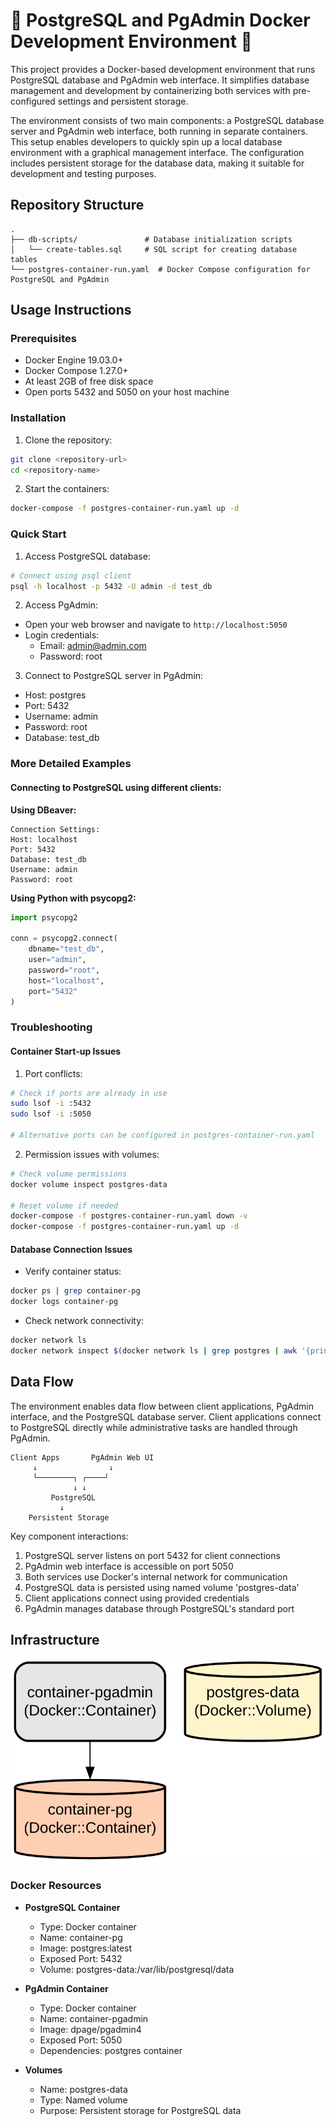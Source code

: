 # 🚀 PostgreSQL and PgAdmin Docker Development Environment 🚀

This project provides a Docker-based development environment that runs PostgreSQL database and PgAdmin web interface. It simplifies database management and development by containerizing both services with pre-configured settings and persistent storage.

The environment consists of two main components: a PostgreSQL database server and PgAdmin web interface, both running in separate containers. This setup enables developers to quickly spin up a local database environment with a graphical management interface. The configuration includes persistent storage for the database data, making it suitable for development and testing purposes.

## Repository Structure
```
.
├── db-scripts/               # Database initialization scripts
│   └── create-tables.sql     # SQL script for creating database tables
└── postgres-container-run.yaml  # Docker Compose configuration for PostgreSQL and PgAdmin
```

## Usage Instructions
### Prerequisites
- Docker Engine 19.03.0+
- Docker Compose 1.27.0+
- At least 2GB of free disk space
- Open ports 5432 and 5050 on your host machine

### Installation

1. Clone the repository:
```bash
git clone <repository-url>
cd <repository-name>
```

2. Start the containers:
```bash
docker-compose -f postgres-container-run.yaml up -d
```

### Quick Start

1. Access PostgreSQL database:
```bash
# Connect using psql client
psql -h localhost -p 5432 -U admin -d test_db
```

2. Access PgAdmin:
- Open your web browser and navigate to `http://localhost:5050`
- Login credentials:
  - Email: admin@admin.com
  - Password: root

3. Connect to PostgreSQL server in PgAdmin:
- Host: postgres
- Port: 5432
- Username: admin
- Password: root
- Database: test_db

### More Detailed Examples

#### Connecting to PostgreSQL using different clients:

**Using DBeaver:**
```
Connection Settings:
Host: localhost
Port: 5432
Database: test_db
Username: admin
Password: root
```

**Using Python with psycopg2:**
```python
import psycopg2

conn = psycopg2.connect(
    dbname="test_db",
    user="admin",
    password="root",
    host="localhost",
    port="5432"
)
```

### Troubleshooting

#### Container Start-up Issues
1. Port conflicts:
```bash
# Check if ports are already in use
sudo lsof -i :5432
sudo lsof -i :5050

# Alternative ports can be configured in postgres-container-run.yaml
```

2. Permission issues with volumes:
```bash
# Check volume permissions
docker volume inspect postgres-data

# Reset volume if needed
docker-compose -f postgres-container-run.yaml down -v
docker-compose -f postgres-container-run.yaml up -d
```

#### Database Connection Issues
- Verify container status:
```bash
docker ps | grep container-pg
docker logs container-pg
```

- Check network connectivity:
```bash
docker network ls
docker network inspect $(docker network ls | grep postgres | awk '{print $1}')
```

## Data Flow
The environment enables data flow between client applications, PgAdmin interface, and the PostgreSQL database server. Client applications connect to PostgreSQL directly while administrative tasks are handled through PgAdmin.

```ascii
Client Apps       PgAdmin Web UI
     ↓                ↓
     └────────┐ ┌────┘
              ↓ ↓
         PostgreSQL
           ↓
    Persistent Storage
```

Key component interactions:
1. PostgreSQL server listens on port 5432 for client connections
2. PgAdmin web interface is accessible on port 5050
3. Both services use Docker's internal network for communication
4. PostgreSQL data is persisted using named volume 'postgres-data'
5. Client applications connect using provided credentials
6. PgAdmin manages database through PostgreSQL's standard port

## Infrastructure

![Infrastructure diagram](./docs/infra.svg)

### Docker Resources
- **PostgreSQL Container**
  - Type: Docker container
  - Name: container-pg
  - Image: postgres:latest
  - Exposed Port: 5432
  - Volume: postgres-data:/var/lib/postgresql/data

- **PgAdmin Container**
  - Type: Docker container
  - Name: container-pgadmin
  - Image: dpage/pgadmin4
  - Exposed Port: 5050
  - Dependencies: postgres container

- **Volumes**
  - Name: postgres-data
  - Type: Named volume
  - Purpose: Persistent storage for PostgreSQL data